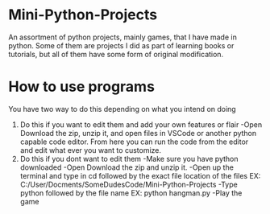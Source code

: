 # Mini-Python-Projects
An assortment of python projects, mainly games, that I have made in python. Some of them are projects I did as part of learning books or tutorials, but all of them have some form of original modification.
# How to use programs
You have two way to do this depending on what you intend on doing
1. Do this if you want to edit them and add your own features or flair
-Open Download the zip, unzip it, and open files in VSCode or another python capable code editor. From here you can run the code from the editor and edit what ever you want to customize.
2. Do this if you dont want to edit them
-Make sure you have python downloaded
-Open Download the zip and unzip it.
-Open up the terminal and type in cd followed by the exact file location of the files EX: C:/User/Docments/SomeDudesCode/Mini-Python-Projects
-Type python followed by the file name EX: python hangman.py
-Play the game